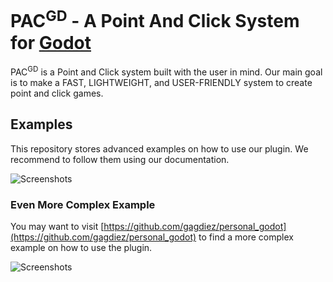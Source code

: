 # PAC<sup>GD</sup> - A Point And Click System for [Godot](https://godotengine.org/)

PAC<sup>GD</sup> is a Point and Click system built with the user in mind. Our main goal is to make a FAST, LIGHTWEIGHT, and USER-FRIENDLY system to create point and click games.

## Examples
This repository stores advanced examples on how to use our plugin. We recommend
to follow them using our documentation.

![Screenshots](https://github.com/gagdiez/PACgd/blob/main/thumbnails/scene.png)

### Even More Complex Example
You may want to visit [https://github.com/gagdiez/personal_godot](https://github.com/gagdiez/personal_godot) to find a more complex example on how to use the plugin.

![Screenshots](https://github.com/gagdiez/personal_godot/blob/master/addons/screenshots.png)
